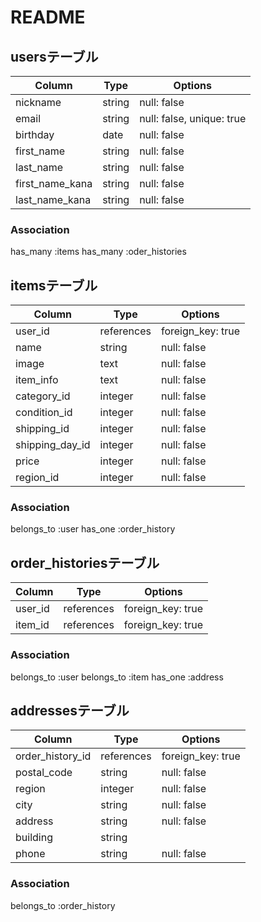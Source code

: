 # README

## usersテーブル

| Column	             | Type      | Options                      |
| -------------------- | --------- | ---------------------------- |
| nickname             | string    | null: false                  |
| email                | string    | null: false, unique: true    |
| birthday             | date      | null: false                  |
| first_name           | string    | null: false                  |
| last_name            | string    | null: false                  |
| first_name_kana      | string    | null: false                  |
| last_name_kana       | string    | null: false                  |

### Association
has_many :items
has_many :oder_histories


## itemsテーブル

| Column	             | Type      | Options                      |
| -------------------- | --------- | ---------------------------- |
| user_id              | references| foreign_key: true            |
| name                 | string    | null: false                  |
| image                | text      | null: false                  |
| item_info            | text      | null: false                  |
| category_id          | integer   | null: false                  |
| condition_id         | integer   | null: false                  |
| shipping_id          | integer   | null: false                  |
| shipping_day_id      | integer   | null: false                  |
| price                | integer   | null: false                  |
| region_id            | integer   | null: false                  |

### Association
belongs_to :user
has_one :order_history


## order_historiesテーブル

| Column	             | Type      | Options                      |
| -------------------- | --------- | ---------------------------- |
| user_id              | references| foreign_key: true            |
| item_id              | references| foreign_key: true            |

### Association
belongs_to :user
belongs_to :item
has_one :address


## addressesテーブル

| Column	             | Type      | Options                      |
| -------------------- | --------- | ---------------------------- |
| order_history_id     | references| foreign_key: true            |
| postal_code          | string    | null: false                  |
| region               | integer   | null: false                  |
| city                 | string    | null: false                  |
| address              | string    | null: false                  |
| building             | string    |                              |
| phone                | string    | null: false                  |

### Association
belongs_to :order_history
